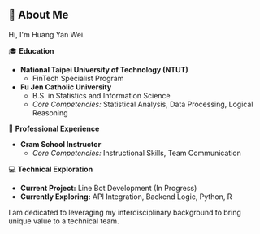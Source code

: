## 👋 About Me

Hi, I'm Huang Yan Wei.

🎓 **Education**
* **National Taipei University of Technology (NTUT)**
    * FinTech Specialist Program
* **Fu Jen Catholic University**
    * B.S. in Statistics and Information Science
    * *Core Competencies:* Statistical Analysis, Data Processing, Logical Reasoning

💼 **Professional Experience**
* **Cram School Instructor**
    * *Core Competencies:* Instructional Skills, Team Communication

💻 **Technical Exploration**
* **Current Project:** Line Bot Development (In Progress)
* **Currently Exploring:** API Integration, Backend Logic, Python, R

I am dedicated to leveraging my interdisciplinary background to bring unique value to a technical team.
